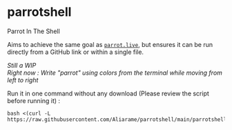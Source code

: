 # parrotshell
Parrot In The Shell  

Aims to achieve the same goal as [`parrot.live`](https://github.com/hugomd/parrot.live), but ensures it can be run directly from a GitHub link or within a single file.  
  
*Still a WIP*  
*Right now : Write "parrot" using colors from the terminal while moving from left to right*  
  
Run it in one command without any download (Please review the script before running it) :   
```
bash <(curl -L https://raw.githubusercontent.com/Aliarame/parrotshell/main/parrotshell.sh)
```
  


